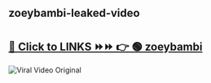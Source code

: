 
 ## zoeybambi-leaked-video 

# <h2><a href="https://clipsfans.com/zoeybambi&ref=git">🔗 Click to LINKS ⏩⏩ 👉 🟢 zoeybambi </a></h2>

<a href="https://clipsfans.com/zoeybambi&ref=git" rel="nofollow" data-target="animated-image.originalLink"><img src="https://i.ibb.co.com/xMMVF88/686577567.gif" alt="Viral Video Original" style="max-width: 100%; display: inline-block;" data-target="animated-image.originalImage"></a>
